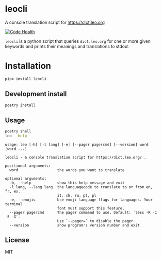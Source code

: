 # leocli

A console translation script for https://dict.leo.org

[![Code Health](https://landscape.io/github/sedrubal/leo/master/landscape.svg?style=flat)](https://landscape.io/github/sedrubal/leo/master)

`leocli` is a python script that queries `dict.leo.org` for one or more given keywords
and prints their meanings and translations to stdout

# Installation

```sh
pipx install leocli
```

## Development install

```sh
poetry install
```

Usage
-----

```sh
poetry shell
leo --help
```

```
usage: leo [-h] [-l lang] [-e] [--pager pagercmd] [--version] word [word ...]

leocli - a console translation script for https://dict.leo.org/ .

positional arguments:
  word                  the words you want to translate

optional arguments:
  -h, --help            show this help message and exit
  -l lang, --lang lang  the languagecode to translate to or from en, fr, es,
                        it, ch, ru, pt, pl
  -e, --emojis          Use emoji language flags for languages. Your terminal
                        font must support this feature.
  --pager pagercmd      The pager command to use. Default: 'less -R -I -S -X'.
                        Use `--pager=` to disable the pager.
  --version             show program's version number and exit
```

License
-------

[MIT](COPYING)
